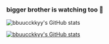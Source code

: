 ### bigger brother is watching too 👋

![bbuucckkyy's GitHub stats](https://github-readme-stats.vercel.app/api?username=bbuucckkyy&show_icons=true&theme=onedark)


[![bbuucckkyy's GitHub stats](https://github-readme-stats.vercel.app/api?username=bbuucckkyy&show_icons=true&theme=onedark)](https://github.com/anuraghazra/github-readme-stats)

